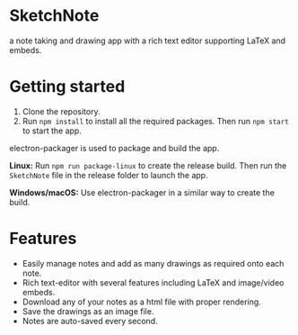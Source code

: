 # SketchNote

a note taking and drawing app with a rich text editor supporting LaTeX and embeds.

# Getting started

1. Clone the repository.
2. Run `npm install` to install all the required packages. Then run `npm start` to start the app.

electron-packager is used to package and build the app.

**Linux:** Run `npm run package-linux` to create the release build. Then run the `SketchNote` file in the release folder to launch the app.


**Windows/macOS:** Use electron-packager in a similar way to create the build.

# Features
- Easily manage notes and add as many drawings as required onto each note.
- Rich text-editor with several features including LaTeX and image/video embeds.
- Download any of your notes as a html file with proper rendering.
- Save the drawings as an image file.
- Notes are auto-saved every second.

